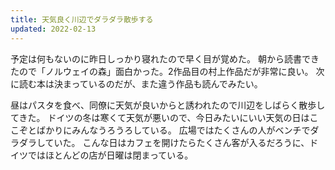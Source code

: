 ```yaml
---
title: 天気良く川辺でダラダラ散歩する
updated: 2022-02-13
---
```


予定は何もないのに昨日しっかり寝れたので早く目が覚めた。
朝から読書できたので「ノルウェイの森」面白かった。2作品目の村上作品だが非常に良い。
次に読む本は決まっているのだが、また違う作品も読んでみたい。

昼はパスタを食べ、同僚に天気が良いからと誘われたので川辺をしばらく散歩してきた。
ドイツの冬は寒くて天気が悪いので、今日みたいにいい天気の日はここぞとばかりにみんなうろうろしている。
広場ではたくさんの人がベンチでダラダラしていた。
こんな日はカフェを開けたらたくさん客が入るだろうに、ドイツではほとんどの店が日曜は閉まっている。
